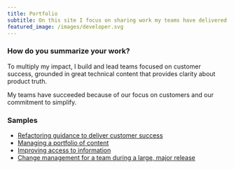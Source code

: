 ```yaml
---
title: Portfolio 
subtitle: On this site I focus on sharing work my teams have delivered. 
featured_image: /images/developer.svg
---
```


### How do you summarize your work?
To multiply my impact, I build and lead teams focused on customer success, grounded in great technical content that provides clarity about product truth. 

My teams have succeeded because of our focus on customers and our commitment to simplify. 

### Samples
* [Refactoring guidance to deliver customer success](https://docs.microsoft.com/intune/)
* [Managing a portfolio of content](https://docs.microsoft.com/azure/)
* [Improving access to information](https://docs.microsoft.com/azure/active-directory/)
* [Change management for a team during a large, major release](https://access.redhat.com/documentation/en-us/red_hat_jboss_enterprise_application_platform/7.0/)
